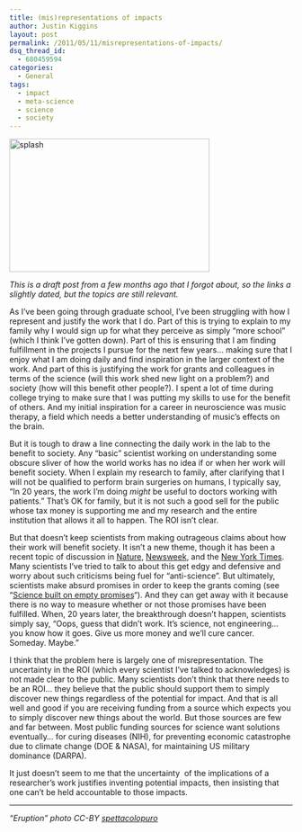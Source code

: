 ```yaml
---
title: (mis)representations of impacts
author: Justin Kiggins
layout: post
permalink: /2011/05/11/misrepresentations-of-impacts/
dsq_thread_id:
  - 680459594
categories:
  - General
tags:
  - impact
  - meta-science
  - science
  - society
---
```

<img class="size-medium wp-image-395 alignright" alt="splash" src="http://blog.justinkiggins.com/wp-content/uploads/2011/05/splash-356x237.jpg" width="356" height="237" />

*This is a draft post from a few months ago that I forgot about, so the links a slightly dated, but the topics are still relevant.*

As I&#8217;ve been going through graduate school, I&#8217;ve been struggling with how I represent and justify the work that I do. Part of this is trying to explain to my family why I would sign up for what they perceive as simply &#8220;more school&#8221; (which I think I&#8217;ve gotten down). Part of this is ensuring that I am finding fulfillment in the projects I pursue for the next few years&#8230; making sure that I enjoy what I am doing daily and find inspiration in the larger context of the work. And part of this is justifying the work for grants and colleagues in terms of the science (will this work shed new light on a problem?) and society (how will this benefit other people?). I spent a lot of time during college trying to make sure that I was putting my skills to use for the benefit of others. And my initial inspiration for a career in neuroscience was music therapy, a field which needs a better understanding of music&#8217;s effects on the brain.

But it is tough to draw a line connecting the daily work in the lab to the benefit to society. Any &#8220;basic&#8221; scientist working on understanding some obscure sliver of how the world works has no idea if or when her work will benefit society. When I explain my research to family, after clarifying that I will not be qualified to perform brain surgeries on humans, I typically say, &#8220;In 20 years, the work I&#8217;m doing *might* be useful to doctors working with patients.&#8221; That&#8217;s OK for family, but it is not such a good sell for the public whose tax money is supporting me and my research and the entire institution that allows it all to happen. The ROI isn&#8217;t clear.

But that doesn&#8217;t keep scientists from making outrageous claims about how their work will benefit society. It isn&#8217;t a new theme, though it has been a recent topic of discussion in [Nature][1], [Newsweek][2], and the [New York Times][3]. Many scientists I&#8217;ve tried to talk to about this get edgy and defensive and worry about such criticisms being fuel for &#8220;anti-science&#8221;. But ultimately, scientists make absurd promises in order to keep the grants coming (see &#8220;[Science built on empty promises][4]&#8220;). And they can get away with it because there is no way to measure whether or not those promises have been fulfilled. When, 20 years later, the breakthrough doesn&#8217;t happen, scientists simply say, &#8220;Oops, guess that didn&#8217;t work. It&#8217;s science, not engineering&#8230; you know how it goes. Give us more money and we&#8217;ll cure cancer. Someday. Maybe.&#8221;

I think that the problem here is largely one of misrepresentation. The uncertainty in the ROI (which every scientist I&#8217;ve talked to acknowledges) is not made clear to the public. Many scientists don&#8217;t think that there needs to be an ROI&#8230; they believe that the public should support them to simply discover new things regardless of the potential for impact. And that is all well and good if you are receiving funding from a source which expects you to simply discover new things about the world. But those sources are few and far between. Most public funding sources for science want solutions eventually&#8230; for curing diseases (NIH), for preventing economic catastrophe due to climate change (DOE & NASA), for maintaining US military dominance (DARPA).

It just doesn&#8217;t seem to me that the uncertainty  of the implications of a researcher&#8217;s work justifies inventing potential impacts, then insisting that one can&#8217;t be held accountable to those impacts.

* * *

*&#8220;Eruption&#8221; photo CC-BY <a href="http://www.flickr.com/photos/spettacolopuro/3891599149/" target="_blank">spettacolopuro</a>*

 [1]: http://www.nature.com/news/2010/100609/full/465682a.html
 [2]: http://www.newsweek.com/2010/05/15/desperately-seeking-cures.html
 [3]: http://www.nytimes.com/2010/06/13/health/research/13genome.html?th&emc=th
 [4]: http://adaptalready.wordpress.com/2010/06/13/science-built-on-empty-promises/